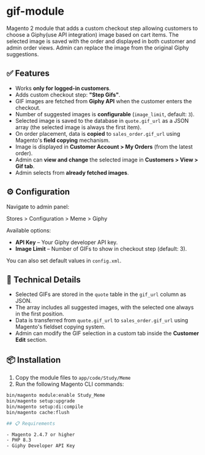 # gif-module
Magento 2 module that adds a custom checkout step allowing customers to choose a Giphy(use API integration) image based on cart items. The selected image is saved with the order and displayed in both customer and admin order views. Admin can replace the image from the original Giphy suggestions.

## ✅ Features

- Works **only for logged-in customers**.
- Adds custom checkout step: **"Step Gifs"**.
- GIF images are fetched from **Giphy API** when the customer enters the checkout.
- Number of suggested images is **configurable** (`image_limit`, default: `3`).
- Selected image is saved to the database in `quote.gif_url` as a JSON array (the selected image is always the first item).
- On order placement, data is **copied** to `sales_order.gif_url` using Magento's **field copying** mechanism.
- Image is displayed in **Customer Account > My Orders** (from the latest order).
- Admin can **view and change** the selected image in **Customers > View > Gif tab**.
- Admin selects from **already fetched images**.

## ⚙️ Configuration

Navigate to admin panel:

Stores > Configuration > Meme > Giphy

Available options:

- **API Key** – Your Giphy developer API key.
- **Image Limit** – Number of GIFs to show in checkout step (default: 3).

You can also set default values in `config.xml`.

## 🧩 Technical Details

- Selected GIFs are stored in the `quote` table in the `gif_url` column as JSON.
- The array includes all suggested images, with the selected one always in the first position.
- Data is transferred from `quote.gif_url` to `sales_order.gif_url` using Magento's fieldset copying system.
- Admin can modify the GIF selection in a custom tab inside the **Customer Edit** section.

## 📦 Installation

1. Copy the module files to `app/code/Study/Meme`
2. Run the following Magento CLI commands:

```bash
bin/magento module:enable Study_Meme
bin/magento setup:upgrade
bin/magento setup:di:compile
bin/magento cache:flush

## 📋 Requirements

- Magento 2.4.7 or higher  
- PHP 8.3
- Giphy Developer API Key
